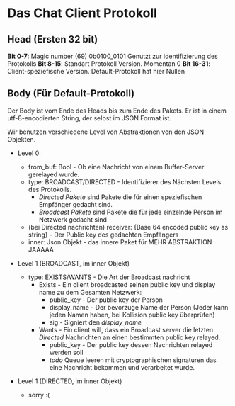 # Das Chat Client Protokoll
## Head (Ersten 32 bit)
**Bit 0-7**: Magic number (69) 0b0100_0101
    Genutzt zur identifizierung des Protokolls
**Bit 8-15**: Standart Protokoll Version. Momentan 0
**Bit 16-31**: Client-speziefische Version. Default-Protokoll hat hier Nullen

## Body (Für Default-Protokoll)
Der Body ist vom Ende des Heads bis zum Ende des Pakets. Er ist in einem utf-8-encodierten String, der selbst im JSON Format ist.

Wir benutzen verschiedene Level von Abstraktionen von den JSON Objekten.

- Level 0:
    - from_buf: Bool - Ob eine Nachricht von einem Buffer-Server gerelayed wurde.
    - type: BROADCAST/DIRECTED - Identifizierer des Nächsten Levels des Protokolls.
        - *Directed Pakete* sind Pakete die für einen speziefischen Empfänger gedacht sind.
        - *Broadcast Pakete* sind Pakete die für jede einzelnde Person im Netzwerk gedacht sind
    - (bei Directed nachrichten) receiver: {Base 64 encoded public key as string} - Der Public key des gedachten Empfängers
    - inner: Json Objekt - das innere Paket für MEHR ABSTRAKTION JAAAAA

- Level 1 (BROADCAST, im inner Objekt)
    - type: EXISTS/WANTS - Die Art der Broadcast nachricht
        - Exists - Ein client broadcasted seinen public key und display name zu dem Gesamten Netzwerk:
            - public_key - Der public key der Person
            - display_name - Der bevorzuge Name der Person (Jeder kann jeden Namen haben, bei Kollision public key überprüfen)
            - sig - Signiert den *display_name*
        - Wants - Ein client will, dass ein Broadcast server die letzten *Directed* Nachrichten an einen bestimmten public key relayed.
            - public_key - Der public key dessen Nachrichten relayed werden soll
            - *todo* Queue leeren mit cryptographischen signaturen das eine Nachricht bekommen und verarbeitet wurde.

- Level 1 (DIRECTED, im inner Objekt)
    - sorry :(
